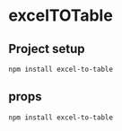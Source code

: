 # excelTOTable

## Project setup
```
npm install excel-to-table
```
## props
```
npm install excel-to-table
```

